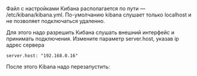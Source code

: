 Файл с настройками Кибана располагается по пути — /etc/kibana/kibana.yml.
По-умолчанию kibana слушает только localhost и не позволяет подключаться удаленно.

Для этого надо разрешить Кибана слушать внешний интерфейс и принимать подключения.
Измените параметр server.host, указав ip адрес сервера
   
    server.host: "192.168.0.16"
    
После этого Kibana надо перезапустить:

